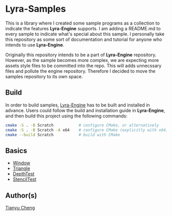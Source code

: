 # Lyra-Samples

This is a library where I created some sample programs as a collection to indicate the features **Lyra-Engine** supports.
I am adding a README.md to every sample to indicate what's special about this sample. I personally take this repository
as some sort of documentation and tutorial for anyone who intends to use **Lyra-Engine**.

Originally this repository intends to be a part of **Lyra-Engine** repository. However, as the sample becomes more complex,
we are expecting more assets style files to be committed into the repo. This will adds unnecssary files and pollute the
engine repository. Therefore I decided to move the samples repository to its own space.

## Build

In order to build samples, [Lyra-Engine](https://github.com/Lyra-Engine/Lyra-Engine) has to be built and installed in
advance. Users could follow the build and installation guide in **Lyra-Engine**, and then build this project using the
following commands:

```bash
cmake -S . -B Scratch           # configure CMake, or alternatively
cmake -S . -B Scratch -A x64    # configure CMake (explicitly with x64)
cmake --build Scratch           # build with CMake
```

## Basics

* [Window](Samples/Window/README.md)
* [Triangle](Samples/Triangle/README.md)
* [DepthTest](Samples/DepthTest/README.md)
* [StencilTest](Samples/StencilTest/README.md)

## Author(s)

[Tianyu Cheng](tianyu.cheng@utexas.edu)
